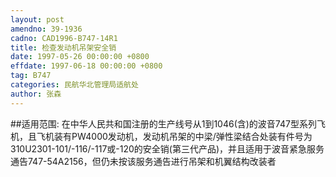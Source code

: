 ```yaml
---
layout: post
amendno: 39-1936
cadno: CAD1996-B747-14R1
title: 检查发动机吊架安全销
date: 1997-05-26 00:00:00 +0800
effdate: 1997-06-18 00:00:00 +0800
tag: B747
categories: 民航华北管理局适航处
author: 张森
---
```


##适用范围:
在中华人民共和国注册的生产线号从1到1046(含)的波音747型系列飞机，且飞机装有PW4000发动机，发动机吊架的中梁/弹性梁结合处装有件号为310U2301-101/-116/-117或-120的安全销(第三代产品)，并且适用于波音紧急服务通告747-54A2156，但仍未按该服务通告进行吊架和机翼结构改装者

